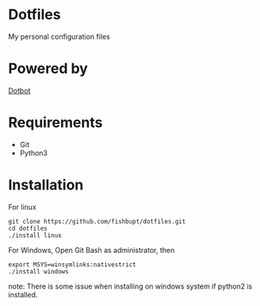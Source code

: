 # Dotfiles
My personal configuration files

# Powered by
[Dotbot](https://github.com/anishathalye/dotbot)  

# Requirements
* Git  
* Python3
# Installation
For linux 
```shell
git clone https://github.com/fishbupt/dotfiles.git
cd dotfiles
./install linux
```
For Windows, Open Git Bash as administrator, then 
```
export MSYS=winsymlinks:nativestrict
./install windows
```
note: There is some issue when installing on windows system if python2 is installed.